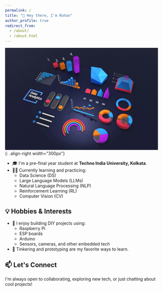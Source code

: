 ```yaml
---
permalink: /
title: "👋 Hey there, I'm Rohan"
author_profile: true
redirect_from: 
  - /about/
  - /about.html
---
```


![pic](/images/home_page_pic.jpeg) {: .align-right width="300px"}
- 🎓 I'm a pre-final year student at **Techno India University, Kolkata**.
- 🧑‍💻 Currently learning and practicing:
  - Data Science (DS)
  - Large Language Models (LLMs)
  - Natural Language Processing (NLP)
  - Reinforcement Learning (RL)
  - Computer Vision (CV)

## 💡 Hobbies & Interests

- 🤖 I enjoy building DIY projects using:
  - Raspberry Pi
  - ESP boards
  - Arduino
  - Sensors, cameras, and other embedded tech
- 🔧 Tinkering and prototyping are my favorite ways to learn.

## 📫 Let's Connect

I'm always open to collaborating, exploring new tech, or just chatting about cool projects!
